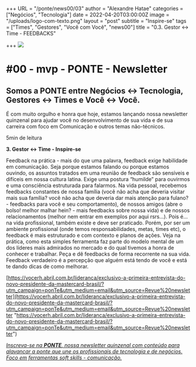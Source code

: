+++
URL = "/ponte/news00/03"
author = "Alexandre Hatae"
categories = ["Negócios", "Tecnologia"]
date = 2022-04-20T03:00:00Z
image = "/uploads/logo-com-texto.png"
layout = "post"
subtitle = "Inspire-se"
tags = ["Times", "Gestores", "Você com Você", "news00"]
title = "0.3. Gestor <-> Time - FEEDBACKS"

+++
![](/uploads/logo-com-texto.png)

# #00 - mvp - PONTE - Newsletter

## Somos a PONTE entre Negócios ↔ Tecnologia, Gestores ↔ Times e Você ↔ Você.

É com muito orgulho e honra que hoje, estamos lançando nossa newsletter quinzenal para ajudar você no desenvolvimento de sua vida e de sua carreira com foco em Comunicação e outros temas não-técnicos.

5min de leitura

**3. Gestor <-> Time - Inspire-se**

Feedback na prática - mais do que uma palavra, feedback exige habilidade em comunicação. Seja porque estamos falando ou porque estamos ouvindo, os assuntos tratados em uma reunião de feedback são sensíveis e difíceis em nossa cultura latina. Exige uma postura “humilde” para ouvirmos e uma consciência estruturada para falarmos. Na vida pessoal, recebemos feedbacks constantes de nossa família (você não acha que deveria visitar mais sua família? você não acha que deveria dar mais atenção para fulano? - feedbacks para você e seu comportamento), de nossos amigos (abre o bolso! melhor malhar hein? - mais feedbacks sobre nossa vida) e de nossos relacionamentos (melhor nem entrar em exemplos por aqui rsrs…). Pois é… na vida profissional, também existe e deve ser praticado. Porém, por ser um ambiente profissional (onde temos responsabilidades, metas, times etc), o feedback é mais estruturado e com contexto e planos de ações. Veja na prática, como esta simples ferramenta faz parte do modelo mental de um dos líderes mais admirados no mercado e do qual tivemos a honra de conhecer e trabalhar. Peça e dê feedbacks de forma recorrente na sua vida. Feedback verdadeiro é a percepção que alguém está tendo de você e está te dando dicas de como melhorar.

[https://vocerh.abril.com.br/lideranca/exclusivo-a-primeira-entrevista-do-novo-presidente-da-mastercard-brasil/?utm_campaign=ponTe&utm_medium=email&utm_source=Revue%20newsletter](https://vocerh.abril.com.br/lideranca/exclusivo-a-primeira-entrevista-do-novo-presidente-da-mastercard-brasil/?utm_campaign=ponTe&utm_medium=email&utm_source=Revue%20newsletter "https://vocerh.abril.com.br/lideranca/exclusivo-a-primeira-entrevista-do-novo-presidente-da-mastercard-brasil/?utm_campaign=ponTe&utm_medium=email&utm_source=Revue%20newsletter")

[_Inscreva-se na_ **_PONTE_**_, nossa newsletter quinzenal com conteúdo para alavancar a ponte que une os profissionais de tecnologia e de negócios. Foco em ferramentas soft skills - comunicação._](https://www.getrevue.co/profile/porquesim-org "Inscreva-se na PONTE") 